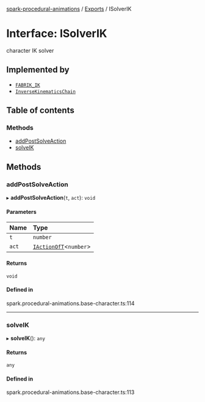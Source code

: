 [spark-procedural-animations](../README.md) / [Exports](../modules.md) / ISolverIK

# Interface: ISolverIK

character IK solver

## Implemented by

- [`FABRIK_IK`](../classes/FABRIK_IK.md)
- [`InverseKinematicsChain`](../classes/InverseKinematicsChain.md)

## Table of contents

### Methods

- [addPostSolveAction](ISolverIK.md#addpostsolveaction)
- [solveIK](ISolverIK.md#solveik)

## Methods

### addPostSolveAction

▸ **addPostSolveAction**(`t`, `act`): `void`

#### Parameters

| Name | Type |
| :------ | :------ |
| `t` | `number` |
| `act` | [`IActionOfT`](IActionOfT.md)<`number`\> |

#### Returns

`void`

#### Defined in

spark.procedural-animations.base-character.ts:114

___

### solveIK

▸ **solveIK**(): `any`

#### Returns

`any`

#### Defined in

spark.procedural-animations.base-character.ts:113

